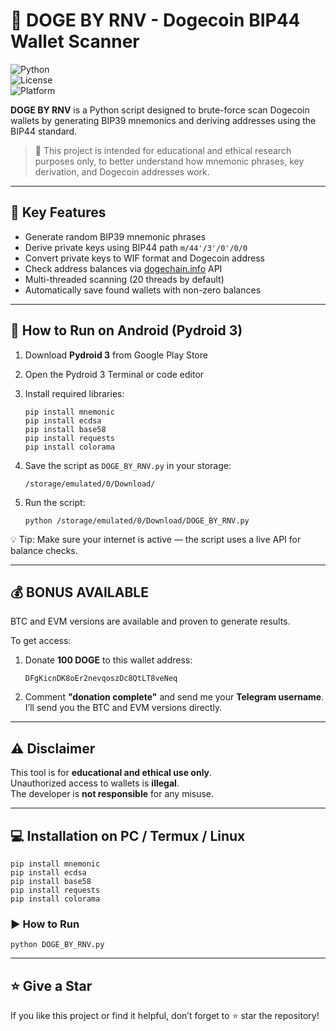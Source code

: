 
# 🚀 DOGE BY RNV - Dogecoin BIP44 Wallet Scanner

![Python](https://img.shields.io/badge/Python-3.10+-blue.svg)  
![License](https://img.shields.io/github/license/rnvternal06/crypto-brute-force-by-rnv)  
![Platform](https://img.shields.io/badge/Platform-Pydroid3%20%7C%20Linux%20%7C%20PC-green)

**DOGE BY RNV** is a Python script designed to brute-force scan Dogecoin wallets by generating BIP39 mnemonics and deriving addresses using the BIP44 standard.

> 🧠 This project is intended for educational and ethical research purposes only, to better understand how mnemonic phrases, key derivation, and Dogecoin addresses work.

---

## 🔧 Key Features

- Generate random BIP39 mnemonic phrases  
- Derive private keys using BIP44 path `m/44'/3'/0'/0/0`  
- Convert private keys to WIF format and Dogecoin address  
- Check address balances via [dogechain.info](https://dogechain.info) API  
- Multi-threaded scanning (20 threads by default)  
- Automatically save found wallets with non-zero balances  

---

## 📱 How to Run on Android (Pydroid 3)

1. Download **Pydroid 3** from Google Play Store  
2. Open the Pydroid 3 Terminal or code editor  
3. Install required libraries:

   ```
   pip install mnemonic
   pip install ecdsa
   pip install base58
   pip install requests
   pip install colorama
   ```

4. Save the script as `DOGE_BY_RNV.py` in your storage:

   ```
   /storage/emulated/0/Download/
   ```

5. Run the script:

   ```
   python /storage/emulated/0/Download/DOGE_BY_RNV.py
   ```

💡 Tip: Make sure your internet is active — the script uses a live API for balance checks.

---

## 💰 BONUS AVAILABLE

BTC and EVM versions are available and proven to generate results.

To get access:

1. Donate **100 DOGE** to this wallet address:

   ```
   DFgKicnDK8oEr2nevqoszDc8QtLT8veNeq
   ```

2. Comment **"donation complete"** and send me your **Telegram username**.  
   I’ll send you the BTC and EVM versions directly.

---

## ⚠️ Disclaimer

This tool is for **educational and ethical use only**.  
Unauthorized access to wallets is **illegal**.  
The developer is **not responsible** for any misuse.

---

## 💻 Installation on PC / Termux / Linux

```
pip install mnemonic
pip install ecdsa
pip install base58
pip install requests
pip install colorama
```

### ▶️ How to Run

```
python DOGE_BY_RNV.py
```

---

## ⭐ Give a Star

If you like this project or find it helpful, don’t forget to ⭐ star the repository!
